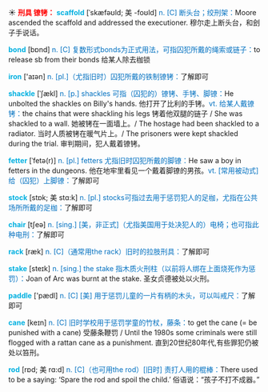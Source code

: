 ☀ <font color="red">**刑具 镣铐：**</font>
<font color="sky blue">**scaffold**</font> [ˈskæfəʊld; 美 -foʊld]
<font color="#0070c0">n. [C] 断头台；绞刑架：</font>Moore ascended the scaffold and addressed the executioner. 穆尔走上断头台，和刽子手说话。

<font color="sky blue">**bond**</font> [bɒnd] 
<font color="#0070c0">n. [C] 复数形式bonds为正式用法，可指囚犯所戴的绳索或链子：</font>to release sb from their bonds 给某人除去枷锁

<font color="sky blue">**iron**</font> ['aɪən] 
<font color="#0070c0">n. [pl.]（尤指旧时）囚犯所戴的铁制镣铐：</font>了解即可
           
<font color="sky blue">**shackle**</font> [ˈʃækl]
<font color="#0070c0">n. [p.] shackles 可指（囚犯的）镣铐、手铐、脚镣：</font>He unbolted the shackles on Billy's hands. 他打开了比利的手铐。<font color="#0070c0">vt. 给某人戴镣铐：</font>the chains that were shackling his legs 铐着他双腿的链子 / She was shackled to a wall. 她被铐在一面墙上。/ The hostage had been shackled to a radiator. 当时人质被铐在暖气片上。/ The prisoners were kept shackled during the trial. 审判期间，犯人戴着镣铐。

<font color="sky blue">**fetter**</font> [ˈfetə(r)]
<font color="#0070c0">n. [pl.] fetters 尤指旧时囚犯所戴的脚镣：</font>He saw a boy in fetters in the dungeons. 他在地牢里看见一个戴着脚镣的男孩。<font color="#0070c0">vt. [常用被动式] 给（囚犯）上脚镣：</font>了解即可
           
<font color="sky blue">**stock**</font> [stɒk; 美 stɑ:k]
<font color="#0070c0">n. [pl.] stocks可指过去用于惩罚犯人的足枷，尤指在公共场所所戴的足枷：</font>了解即可

<font color="sky blue">**chair**</font> [tʃeə] 
<font color="#0070c0">n. [sing.] [美，非正式]（尤指美国用于处决犯人的）电椅；也可指此种电刑：</font>了解即可
           
<font color="sky blue">**rack**</font> [ræk]
<font color="#0070c0">n. [C]（通常用the rack）旧时的拉肢刑具：</font>了解即可
           
<font color="sky blue">**stake**</font> [steɪk]
<font color="#0070c0">n. [sing.] the stake 指木质火刑柱（以前将人绑在上面烧死作为惩罚）：</font>Joan of Arc was burnt at the stake. 圣女贞德被处以火刑。

<font color="sky blue">**paddle**</font> ['pædl] 
<font color="#0070c0">n. [C] [美] 用于惩罚儿童的一片有柄的木头，可以叫戒尺：</font>了解即可
            
<font color="sky blue">**cane**</font> [keɪn]
<font color="#0070c0">n. [C] 旧时学校用于惩罚学童的竹杖，藤条：</font>to get the cane (= be punished with a cane) 受藤条鞭罚 / Until the 1980s some criminals were still flogged with a rattan cane as a punishment. 直到20世纪80年代,有些罪犯仍被处以笞刑。

<font color="sky blue">**rod**</font> [rɒd; 美 rɑ:d]
<font color="#0070c0">n. [C]（也可用the rod）[旧时] 责打人用的棍棒：</font>There used to be a saying: ‘Spare the rod and spoil the child.’ 俗语说：“孩子不打不成器。”
           


